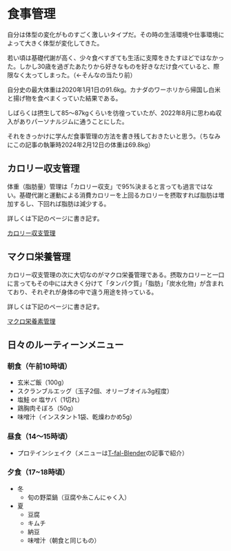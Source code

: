 # 食事管理
自分は体型の変化がものすごく激しいタイプだ。その時の生活環境や仕事環境によって大きく体型が変化してきた。

若い頃は基礎代謝が高く、少々食べすぎても生活に支障をきたすほどではなかった。しかし30歳を過ぎたあたりから好きなものを好きなだけ食べていると、際限なく太ってしまった。（←そんなの当たり前）

自分史の最大体重は2020年1月1日の91.6kg。カナダのワーホリから帰国し白米と揚げ物を食べまくっていた結果である。

しばらくは摂生して85〜87kgくらいを彷徨っていたが、2022年8月に思わぬ収入がありパーソナルジムに通うことにした。

それをきっかけに学んだ食事管理の方法を書き残しておきたいと思う。（ちなみにこの記事の執筆時2024年2月12日の体重は69.8kg）

## カロリー収支管理
体重（脂肪量）管理は「カロリー収支」で95%決まると言っても過言ではない。基礎代謝と運動による消費カロリーを上回るカロリーを摂取すれば脂肪は増加するし、下回れば脂肪は減少する。

詳しくは下記のページに書き記す。

[カロリー収支管理](./calorie-balance-management)

## マクロ栄養管理
カロリー収支管理の次に大切なのがマクロ栄養管理である。摂取カロリーと一口に言ってもその中には大きく分けて「タンパク質」「脂肪」「炭水化物」が含まれており、それぞれが身体の中で違う用途を持っている。

詳しくは下記のページに書き記す。

[マクロ栄養素管理](./macronutrient-management)

## 日々のルーティーンメニュー
### 朝食（午前10時頃）
- 玄米ご飯（100g）
- スクランブルエッグ（玉子2個、オリーブオイル3g程度）
- 塩鮭 or 塩サバ（1切れ）
- 鶏胸肉そぼろ（50g）
- 味噌汁（インスタント1袋、乾燥わかめ5g）
### 昼食（14〜15時頃）
- プロテインシェイク（メニューは[T-fal-Blender](../belongings/kitchenware/T-fal-Blender.md)の記事で紹介）
### 夕食（17~18時頃）
- 冬
	- 旬の野菜鍋（豆腐や糸こんにゃく入）
- 夏
	- 豆腐
	- キムチ
	- 納豆
	- 味噌汁（朝食と同じもの）
